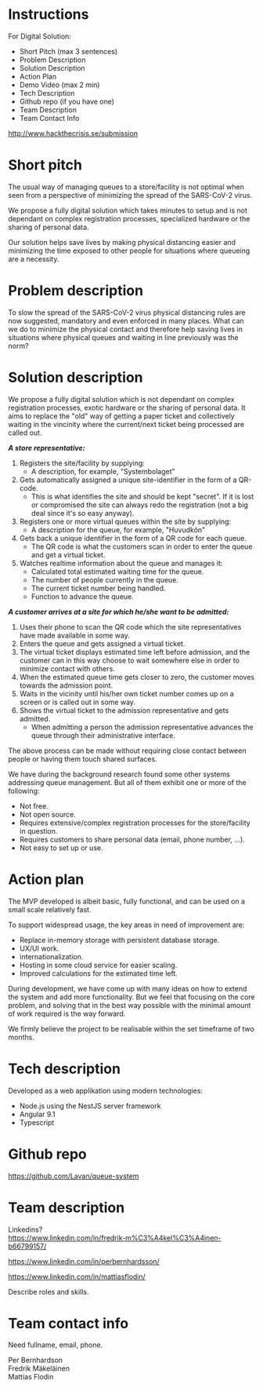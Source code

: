 # Instructions

For Digital Solution:

- Short Pitch (max 3 sentences)
- Problem Description
- Solution Description
- Action Plan
- Demo Video (max 2 min)
- Tech Description
- Github repo (if you have one)
- Team Description
- Team Contact Info


http://www.hackthecrisis.se/submission

# Short pitch
The usual way of managing queues to a store/facility is not optimal when seen from a perspective of minimizing the spread of the SARS-CoV-2 virus.

We propose a fully digital solution which takes minutes to setup and is not dependant on complex registration processes, specialized hardware or the sharing of personal data.

Our solution helps save lives by making physical distancing easier and minimizing the time exposed to other people for situations where queueing are a necessity.

# Problem description
To slow the spread of the SARS-CoV-2 virus physical distancing rules are now suggested, mandatory and even enforced in many places. What can we do to minimize the physical contact and therefore help saving lives in situations where physical queues and waiting in line previously was the norm?


# Solution description
We propose a fully digital solution which is not dependant on complex registration processes, exotic hardware or the sharing of personal data. It aims to replace the "old" way of getting a paper ticket and collectively waiting in the vincinity where the current/next ticket being processed are called out. 

***A store representative:***
1. Registers the site/facility by supplying:
    - A description, for example, "Systembolaget"
2. Gets automatically assigned a unique site-identifier in the form of a QR-code.
    - This is what identifies the site and should be kept "secret". If it is lost or compromised the site can always redo the registration (not a big deal since it's so easy anyway).
3. Registers one or more virtual queues within the site by supplying:
    - A description for the queue, for example, "Huvudkön"
4. Gets back a unique identifier in the form of a QR code for each queue.
    - The QR code is what the customers scan in order to enter the queue and get a virtual ticket.
5. Watches realtime information about the queue and manages it:
    - Calculated total estimated waiting time for the queue.
    - The number of people currently in the queue.
    - The current ticket number being handled.
    - Function to advance the queue.

***A customer arrives at a site for which he/she want to be admitted:***
1. Uses their phone to scan the QR code which the site representatives have made available in some way.
2. Enters the queue and gets assigned a virtual ticket.
3. The virtual ticket displays estimated time left before admission, and the customer can in this way choose to wait somewhere else in order to minimize contact with others.
4. When the estimated queue time gets closer to zero, the customer moves towards the admission point.
5. Waits in the vicinity until his/her own ticket number comes up on a screen or is called out in some way.
6. Shows the virtual ticket to the admission representative and gets admitted.
    - When admitting a person the admission representative advances the queue through their administrative interface.

The above process can be made without requiring close contact between people or having them touch shared surfaces.

We have during the background research found some other systems addressing queue management.
But all of them exhibit one or more of the following:
- Not free.
- Not open source.
- Requires extensive/complex registration processes for the store/facility in question.
- Requires customers to share personal data (email, phone number, ...).
- Not easy to set up or use.



# Action plan
The MVP developed is albeit basic, fully functional, and can be used on a small scale relatively fast.

To support widespread usage, the key areas in need of improvement are:
- Replace in-memory storage with persistent database storage.  
- UX/UI work.  
- internationalization.
- Hosting in some cloud service for easier scaling.  
- Improved calculations for the estimated time left.  

During development, we have come up with many ideas on how to extend the system and add more functionality.
But we feel that focusing on the core problem, and solving that in the best way possible with the minimal amount of work required is the way forward.  

We firmly believe the project to be realisable within the set timeframe of two months.


# Tech description
Developed as a web applikation using modern technologies: 
- Node.js using the NestJS server framework 
- Angular 9.1
- Typescript

# Github repo
https://github.com/Lavan/queue-system

# Team description
Linkedins?  
https://www.linkedin.com/in/fredrik-m%C3%A4kel%C3%A4inen-b66799157/

https://www.linkedin.com/in/perbernhardsson/

https://www.linkedin.com/in/mattiasflodin/

Describe roles and skills.

# Team contact info
Need fullname, email, phone.  

Per Bernhardson  
Fredrik Mäkeläinen  
Mattias Flodin  
